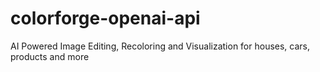 # colorforge-openai-api
AI Powered Image Editing, Recoloring and Visualization for houses, cars, products and more

